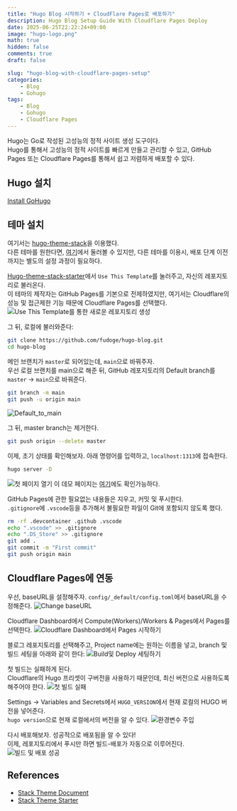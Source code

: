 ```yaml
---
title: "Hugo Blog 시작하기 + CloudFlare Pages로 배포하기"
description: Hugo Blog Setup Guide With Cloudflare Pages Deploy
date: 2025-06-25T22:22:24+09:00
image: "hugo-logo.png"
math: true
hidden: false
comments: true
draft: false

slug: "hugo-blog-with-cloudflare-pages-setup"
categories:
    - Blog
    - Gohugo
tags:
    - Blog
    - Gohugo
    - Cloudflare Pages
---
```


Hugo는 Go로 작성된 고성능의 정적 사이트 생성 도구이다.   
Hugo를 통해서 고성능의 정적 사이트를 빠르게 만들고 관리할 수 있고, GitHub Pages 또는 Cloudflare Pages를 통해서 쉽고 저렴하게 배포할 수 있다.

## Hugo 설치
[Install GoHugo](https://gohugo.io/getting-started/installing)


## 테마 설치
여기서는 [hugo-theme-stack](https://stack.jimmycai.com/)을 이용했다.  
다른 테마를 원한다면, [여기](themes.gohugo.io)에서 둘러볼 수 있지만, 다른 테마를 이용시, 배포 단계 이전까지는 별도의 설정 과정이 필요하다.  

[Hugo-theme-stack-starter](https://github.com/CaiJimmy/hugo-theme-stack-starter/)에서 `Use This Template`를 눌러주고, 자신의 레포지토리로 불러온다.  
이 테마의 제작자는 GitHub Pages를 기본으로 전제하였지만, 여기서는 Cloudflare의 성능 및 접근제한 기능 때문에 Cloudflare Pages를 선택했다.  
![Use This Template를 통한 새로운 레포지토리 생성](hugo_create_new_repo.png)

그 뒤, 로컬에 불러와준다:  
```bash
git clone https://github.com/fudoge/hugo-blog.git
cd hugo-blog
```

메인 브랜치가 `master`로 되어있는데, `main`으로 바꿔주자.   
우선 로컬 브랜치를 main으로 해준 뒤, GitHub 레포지토리의 Default branch를 `master` -> `main`으로 바꿔준다.  
```bash
git branch -m main
git push -u origin main
```

![Default_to_main](default_to_main.png)

그 뒤, master branch는 제거한다.
```bash
git push origin --delete master
```

이제, 초기 상태를 확인해보자. 아래 명령어를 입력하고, `localhost:1313`에 접속한다.
```bash
hugo server -D
```

![첫 페이지 열기](first_page_open.png)
이 데모 페이지는 [여기](https://demo.stack.jimmycai.com)에도 확인가능하다.

GitHub Pages에 관한 필요없는 내용들은 지우고, 커밋 및 푸시한다.   
`.gitignore`에 `.vscode`등을 추가해서 불필요한 파일이 Git에 포함되지 않도록 했다.
```bash
rm -rf .devcontainer .github .vscode
echo ".vscode" >> .gitignore
echo ".DS_Store" >> .gitignore
git add .
git commit -m "First commit"
git push origin main
```


## Cloudflare Pages에 연동

우선, baseURL을 설정해주자.
`config/_default/config.toml`에서 baseURL을 수정해준다.
![Change baseURL](change_baseurl.png)

Cloudflare Dashboard에서 Compute(Workers)/Workers & Pages에서 Pages를 선택한다.
![Cloudflare Dashboard에서 Pages 시작하기](cloudflare_pages_get_started.png)

블로그 레포지토리를 선택해주고, Project name에는 원하는 이름을 넣고, branch 및 빌드 세팅을 아래와 같이 한다:
![Build및 Deploy 세팅하기](cloudflare_pages_setup_build.png)

첫 빌드는 실패하게 된다.  
Cloudflare의 Hugo 프리셋이 구버전을 사용하기 때문인데, 최신 버전으로 사용하도록 해주어야 한다.
![첫 빌드 실패](cloudflare_pages_build_fail.png)

Settings -> Variables and Secrets에서 `HUGO_VERSION`에서 현재 로컬의 HUGO 버전을 넣어준다.  
`hugo version`으로 현재 로컬에서의 버전을 알 수 있다.
![환경변수 주입](cloudflare_pages_env.png)

다시 배포해보자. 성공적으로 배포됨을 알 수 있다!  
이제, 레포지토리에서 푸시만 하면 빌드-배포가 자동으로 이루어진다.
![빌드 및 배포 성공](cloudflare_pages_deployed.png)


## References
- [Stack Theme Document](https://stack.jimmycai.com/)
- [Stack Theme Starter](https://github.com/CaiJimmy/hugo-theme-stack-starter)
